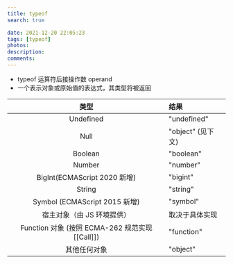 ```yaml
---
title: typeof
search: true

date: 2021-12-20 22:05:23
tags: [typeof]
photos:
description:
comments:
---
```


- typeof 运算符后接操作数 operand
- 一个表示对象或原始值的表达式，其类型将被返回

|                      类型                       | 结果              |
| :---------------------------------------------: | :---------------- |
|                    Undefined                    | "undefined"       |
|                      Null                       | "object" (见下文) |
|                     Boolean                     | "boolean"         |
|                     Number                      | "number"          |
|          BigInt(ECMAScript 2020 新增)           | "bigint"          |
|                     String                      | "string"          |
|          Symbol (ECMAScript 2015 新增)          | "symbol"          |
|           宿主对象（由 JS 环境提供）            | 取决于具体实现    |
| Function 对象 (按照 ECMA-262 规范实现 [[Call]]) | "function"        |
|                  其他任何对象                   | "object"          |
